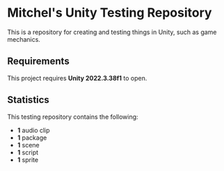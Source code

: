 # Mitchel's Unity Testing Repository
This is a repository for creating and testing things in Unity, such as game mechanics.
## Requirements
This project requires **Unity 2022.3.38f1** to open.
## Statistics
This testing repository contains the following:
<br>
<ul>
  <li><strong>1</strong> audio clip</li>
  <li><strong>1</strong> package</li>
  <li><strong>1</strong> scene</li>
  <li><strong>1</strong> script</li>
  <li><strong>1</strong> sprite</li>
</ul>
